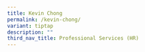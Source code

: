 ```yaml
---
title: Kevin Chong
permalink: /kevin-chong/
variant: tiptap
description: ""
third_nav_title: Professional Services (HR)
---
```

